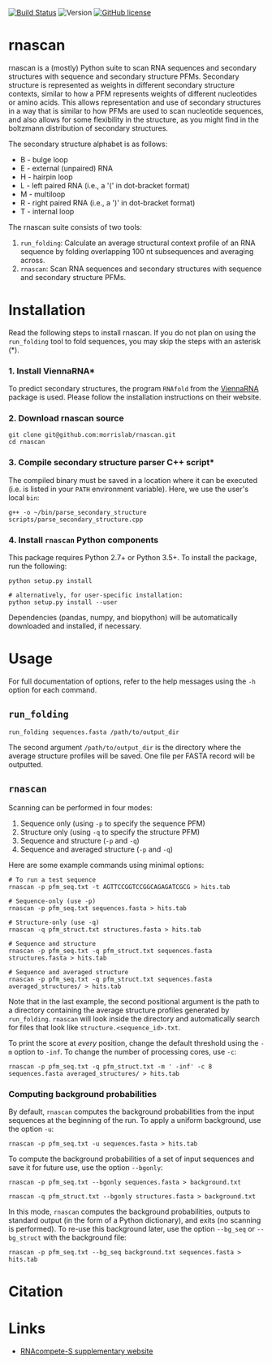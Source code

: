 [![Build Status](https://travis-ci.org/morrislab/rnascan.svg?branch=master)](https://travis-ci.org/morrislab/rnascan)
![Version](https://img.shields.io/badge/version-0.10.2-brightgreen.svg)
[![GitHub license](https://img.shields.io/github/license/morrislab/rnascan.svg)](https://github.com/morrislab/rnascan/blob/master/LICENSE)

# rnascan

rnascan is a (mostly) Python suite to scan RNA sequences and secondary structures with sequence and secondary structure PFMs. Secondary structure is represented as weights in different secondary structure contexts, similar to how a PFM represents weights of different nucleotides or amino acids. This allows representation and use of secondary structures in a way that is similar to how PFMs are used to scan nucleotide sequences, and also allows for some flexibility in the structure, as you might find in the boltzmann distribution of secondary structures.

The secondary structure alphabet is as follows:

* B - bulge loop
* E - external (unpaired) RNA
* H - hairpin loop
* L - left paired RNA (i.e., a '(' in dot-bracket format)
* M - multiloop
* R - right paired RNA (i.e., a ')' in dot-bracket format)
* T - internal loop

The rnascan suite consists of two tools:

 1. `run_folding`: Calculate an average structural context profile of an RNA sequence by folding overlapping 100 nt subsequences and averaging across.
 1. `rnascan`: Scan RNA sequences and secondary structures with sequence and
 secondary structure PFMs.

# Installation

Read the following steps to install rnascan. If you do not plan on using the
`run_folding` tool to fold sequences, you may skip the steps with an asterisk (*).

### 1. Install ViennaRNA*

To predict secondary structures, the program `RNAfold` from the [ViennaRNA](https://www.tbi.univie.ac.at/RNA/index.html) package is used. Please follow the installation instructions on their website.

### 2. Download rnascan source

```
git clone git@github.com:morrislab/rnascan.git
cd rnascan
```

### 3. Compile secondary structure parser C++ script*

The compiled binary must be saved in a location where it can be executed (i.e. is listed in your `PATH` environment variable). Here, we use the user's local `bin`:

```
g++ -o ~/bin/parse_secondary_structure scripts/parse_secondary_structure.cpp
```

### 4. Install `rnascan` Python components

This package requires Python 2.7+ or Python 3.5+. To install the package, run the following:

```
python setup.py install

# alternatively, for user-specific installation:
python setup.py install --user
```

Dependencies (pandas, numpy, and biopython) will be automatically downloaded and installed, if necessary.

# Usage

For full documentation of options, refer to the help messages using the `-h` option for each command.

## `run_folding`

```
run_folding sequences.fasta /path/to/output_dir
```

The second argument `/path/to/output_dir` is the directory where the average structure profiles will be saved. One file per FASTA record will be outputted.

## `rnascan`

Scanning can be performed in four modes:

 1. Sequence only (using `-p` to specify the sequence PFM)
 1. Structure only (using `-q` to specify the structure PFM)
 1. Sequence and structure (`-p` and `-q`)
 1. Sequence and averaged structure (`-p` and `-q`)

Here are some example commands using minimal options:

```
# To run a test sequence
rnascan -p pfm_seq.txt -t AGTTCCGGTCCGGCAGAGATCGCG > hits.tab

# Sequence-only (use -p)
rnascan -p pfm_seq.txt sequences.fasta > hits.tab

# Structure-only (use -q)
rnascan -q pfm_struct.txt structures.fasta > hits.tab

# Sequence and structure
rnascan -p pfm_seq.txt -q pfm_struct.txt sequences.fasta structures.fasta > hits.tab

# Sequence and averaged structure
rnascan -p pfm_seq.txt -q pfm_struct.txt sequences.fasta averaged_structures/ > hits.tab
```

Note that in the last example, the second positional argument is the path to a
directory containing the average structure profiles generated by `run_folding`.
`rnascan` will look inside the directory and automatically search for files
that look like `structure.<sequence_id>.txt`.

To print the score at *every* position, change the default threshold using the
`-m` option to `-inf`. To change the number of processing cores, use `-c`:

```
rnascan -p pfm_seq.txt -q pfm_struct.txt -m ' -inf' -c 8 sequences.fasta averaged_structures/ > hits.tab
```

### Computing background probabilities

By default, `rnascan` computes the background probabilities from the input
sequences at the beginning of the run. To apply a uniform
background, use the option `-u`:

```
rnascan -p pfm_seq.txt -u sequences.fasta > hits.tab
```

To compute the background probabilities of a set of input sequences and save it
for future use, use the option `--bgonly`:

```
rnascan -p pfm_seq.txt --bgonly sequences.fasta > background.txt

rnascan -q pfm_struct.txt --bgonly structures.fasta > background.txt
```

In this mode, `rnascan` computes the background probabilities, outputs to standard output (in the form of a Python dictionary), and exits (no scanning is performed). To re-use this background later, use the option `--bg_seq` or
`--bg_struct` with the background file:

```
rnascan -p pfm_seq.txt --bg_seq background.txt sequences.fasta > hits.tab
```

# Citation

# Links

 * [RNAcompete-S supplementary website](http://hugheslab.ccbr.utoronto.ca/supplementary-data/RNAcompete-S/index.html)
